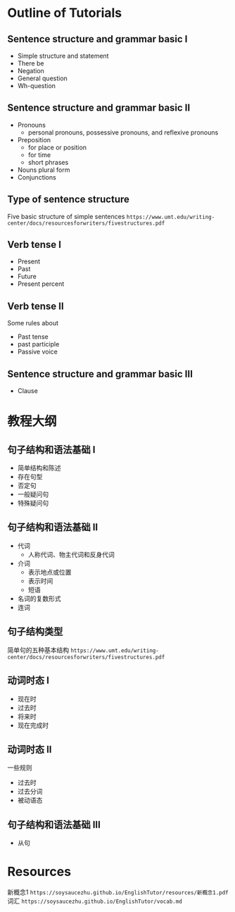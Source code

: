 # Outline of Tutorials

## Sentence structure and grammar basic I
- Simple structure and statement
- There be
- Negation
- General question
- Wh-question


## Sentence structure and grammar basic II
- Pronouns 
  - personal pronouns, possessive pronouns, and reflexive pronouns
- Preposition
  - for place or position
  - for time
  - short phrases
- Nouns plural form
- Conjunctions


## Type of sentence structure
Five basic structure of simple sentences
`https://www.umt.edu/writing-center/docs/resourcesforwriters/fivestructures.pdf`

## Verb tense I
- Present
- Past
- Future
- Present percent

## Verb tense II

Some rules about
- Past tense
- past participle 
- Passive voice


## Sentence structure and grammar basic III
- Clause



# 教程大纲

## 句子结构和语法基础 I
- 简单结构和陈述
- 存在句型
- 否定句
- 一般疑问句
- 特殊疑问句

## 句子结构和语法基础 II
- 代词
  - 人称代词、物主代词和反身代词
- 介词
  - 表示地点或位置
  - 表示时间
  - 短语
- 名词的复数形式
- 连词

## 句子结构类型
简单句的五种基本结构
`https://www.umt.edu/writing-center/docs/resourcesforwriters/fivestructures.pdf`

## 动词时态 I
- 现在时
- 过去时
- 将来时
- 现在完成时

## 动词时态 II
一些规则
- 过去时
- 过去分词
- 被动语态

## 句子结构和语法基础 III
- 从句


# Resources
新概念1 `https://soysaucezhu.github.io/EnglishTutor/resources/新概念1.pdf`
词汇 `https://soysaucezhu.github.io/EnglishTutor/vocab.md`